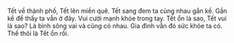 Tết về thành phố, Tết lên miền quê. Tết sang đem ta cùng nhau gắn kề. Gần kề để thấy ta vẫn ở đây. Vui cười mạnh khỏe trong tay. Tết ổn là sao, Tết vui là sao? Là bình sông vai và cũng có nhau. Gia đình vẫn đó sức khỏe ta có. Thế thôi là Tết ổn rồi.